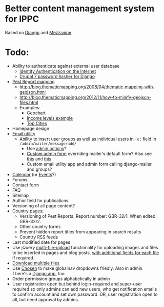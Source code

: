 # Better content management system for IPPC

Based on [Django](https://www.djangoproject.com/) and [Mezzanine](http://mezzanine.jupo.org).

# Todo:

- Ability to authenticate against external user database
    - [Identity Authentication on the Internet](http://hypertexthero.com/logbook/2013/08/identity-internet/)
    - [Drupal 7 password hasher for Django](http://stackoverflow.com/q/9876700/412329)
- [Pest Report mapping](http://leafletjs.com/examples/choropleth.html)
    - <http://blog.thematicmapping.org/2008/04/thematic-mapping-with-geojson.html>
    - <http://blog.thematicmapping.org/2012/11/how-to-minify-geojson-files.html>
    - Examples:
        - [Geochart](https://developers.google.com/chart/interactive/docs/gallery/geochart)
        - [Income levels example](http://humangeo.github.io/leaflet-dvf/examples/html/incomelevels.html)
        - [Top Cities](http://techslides.com/leaflet-map-with-utfgrid-and-php-served-mbtiles/)
- Homepage design
- [Email utility](https://github.com/pinax/django-mailer)
    - Ability to insert user groups as well as individual users in `To:` field in `/admin/mailer/message/add/`
        - Use [admin actions](https://docs.djangoproject.com/en/1.5/ref/contrib/admin/actions/)?
        - [Custom admin form](http://stackoverflow.com/a/6099360/412329) overriding mailer's default form? Also see [this](http://djangosnippets.org/snippets/1650/) and [this](https://gist.github.com/luzfcb/1712348)
        - Custom email utility app and admin form calling django-mailer and groups?
- [Calendar](https://github.com/shurik/mezzanine.calendar) (or [Events](https://github.com/stbarnabas/mezzanine-events)?)
- Forums
- Contact form
- FAQ
- Sitemap
- Author field for publications
- Versioning of all page content?
- Country pages:
    - Versioning of Pest Reports. Report number: GBR-32/1. When edited: GBR-32/2.
    - Other country forms
    - Prevent hidden report titles from appearing in search results
    - Country RSS feeds
- Last modified date for pages
- Use jQuery [multi-file-upload](https://github.com/sigurdga/django-jquery-file-upload) functionality for uploading images and files to be inserted in pages and blog posts, [with additional fields for each file](https://github.com/blueimp/jQuery-File-Upload/wiki/How-to-submit-additional-form-data) if required.
- [Download multiple files](http://stackoverflow.com/a/12951557/412329)
- Use [Chosen](http://harvesthq.github.io/chosen/) to make globalnav dropdowns friedly. Also in admin. There's a [Django app](https://github.com/theatlantic/django-chosen), too.
- Order permission groups alphabetically in admin
- User registration open but behind login-required and super-user required so only admins can add new users, who get notification emails to confirm account and set own password. OR, user registration open to all, but need approval by admins.
